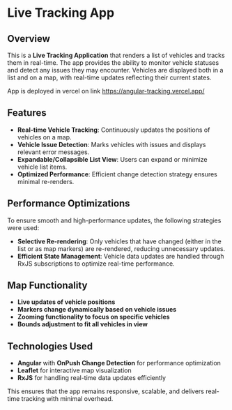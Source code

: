 # Live Tracking App

## Overview
This is a **Live Tracking Application** that renders a list of vehicles and tracks them in real-time. The app provides the ability to monitor vehicle statuses and detect any issues they may encounter. Vehicles are displayed both in a list and on a map, with real-time updates reflecting their current states.

App is deployed in vercel on link https://angular-tracking.vercel.app/

## Features
- **Real-time Vehicle Tracking**: Continuously updates the positions of vehicles on a map.
- **Vehicle Issue Detection**: Marks vehicles with issues and displays relevant error messages.
- **Expandable/Collapsible List View**: Users can expand or minimize vehicle list items.
- **Optimized Performance**: Efficient change detection strategy ensures minimal re-renders.

## Performance Optimizations
To ensure smooth and high-performance updates, the following strategies were used:

- **Selective Re-rendering**: Only vehicles that have changed (either in the list or as map markers) are re-rendered, reducing unnecessary updates.
- **Efficient State Management**: Vehicle data updates are handled through RxJS subscriptions to optimize real-time performance.

## Map Functionality
- **Live updates of vehicle positions**
- **Markers change dynamically based on vehicle issues**
- **Zooming functionality to focus on specific vehicles**
- **Bounds adjustment to fit all vehicles in view**

## Technologies Used
- **Angular** with **OnPush Change Detection** for performance optimization
- **Leaflet** for interactive map visualization
- **RxJS** for handling real-time data updates efficiently

This ensures that the app remains responsive, scalable, and delivers real-time tracking with minimal overhead.
